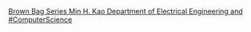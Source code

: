 [Brown Bag Series   Min H. Kao Department of Electrical Engineering and #ComputerScience](https://qi.tc/qi/119473)